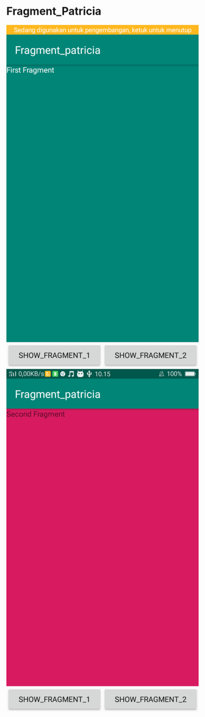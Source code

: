 # Fragment_Patricia
![alt text](https://github.com/PatriciaDianPaska/Fragment_Patricia/blob/master/SS5/1.png)
![alt text](https://github.com/PatriciaDianPaska/Fragment_Patricia/blob/master/SS5/2.png)
